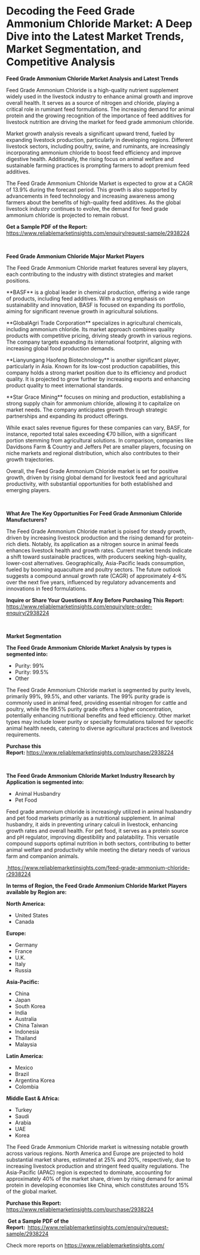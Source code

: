 <p><h1>Decoding the Feed Grade Ammonium Chloride Market: A Deep Dive into the Latest Market Trends, Market Segmentation, and Competitive Analysis</h1></p><p><strong>Feed Grade Ammonium Chloride Market Analysis and Latest Trends</strong></p>
<p><p>Feed Grade Ammonium Chloride is a high-quality nutrient supplement widely used in the livestock industry to enhance animal growth and improve overall health. It serves as a source of nitrogen and chloride, playing a critical role in ruminant feed formulations. The increasing demand for animal protein and the growing recognition of the importance of feed additives for livestock nutrition are driving the market for feed grade ammonium chloride.</p><p>Market growth analysis reveals a significant upward trend, fueled by expanding livestock production, particularly in developing regions. Different livestock sectors, including poultry, swine, and ruminants, are increasingly incorporating ammonium chloride to boost feed efficiency and improve digestive health. Additionally, the rising focus on animal welfare and sustainable farming practices is prompting farmers to adopt premium feed additives.</p><p>The Feed Grade Ammonium Chloride Market is expected to grow at a CAGR of 13.9% during the forecast period. This growth is also supported by advancements in feed technology and increasing awareness among farmers about the benefits of high-quality feed additives. As the global livestock industry continues to evolve, the demand for feed grade ammonium chloride is projected to remain robust.</p></p>
<p><strong>Get a Sample PDF of the Report:&nbsp;</strong> <a href="https://www.reliablemarketinsights.com/enquiry/request-sample/2938224?utm_campaign=3267&utm_medium=2&utm_source=Github&utm_content=ia&utm_term=15032025&utm_id=feed-grade-ammonium-chloride">https://www.reliablemarketinsights.com/enquiry/request-sample/2938224</a></p>
<p>&nbsp;</p>
<p><strong>Feed Grade Ammonium Chloride Major Market Players</strong></p>
<p><p>The Feed Grade Ammonium Chloride market features several key players, each contributing to the industry with distinct strategies and market positions. </p><p>**BASF** is a global leader in chemical production, offering a wide range of products, including feed additives. With a strong emphasis on sustainability and innovation, BASF is focused on expanding its portfolio, aiming for significant revenue growth in agricultural solutions.</p><p>**GlobalAgri Trade Corporation** specializes in agricultural chemicals, including ammonium chloride. Its market approach combines quality products with competitive pricing, driving steady growth in various regions. The company targets expanding its international footprint, aligning with increasing global food production demands.</p><p>**Lianyungang Haofeng Biotechnology** is another significant player, particularly in Asia. Known for its low-cost production capabilities, this company holds a strong market position due to its efficiency and product quality. It is projected to grow further by increasing exports and enhancing product quality to meet international standards.</p><p>**Star Grace Mining** focuses on mining and production, establishing a strong supply chain for ammonium chloride, allowing it to capitalize on market needs. The company anticipates growth through strategic partnerships and expanding its product offerings.</p><p>While exact sales revenue figures for these companies can vary, BASF, for instance, reported total sales exceeding €70 billion, with a significant portion stemming from agricultural solutions. In comparison, companies like Davidsons Farm & Country and Jeffers Pet are smaller players, focusing on niche markets and regional distribution, which also contributes to their growth trajectories.</p><p>Overall, the Feed Grade Ammonium Chloride market is set for positive growth, driven by rising global demand for livestock feed and agricultural productivity, with substantial opportunities for both established and emerging players.</p></p>
<p>&nbsp;</p>
<p><strong>What Are The Key Opportunities For Feed Grade Ammonium Chloride Manufacturers?</strong></p>
<p><p>The Feed Grade Ammonium Chloride market is poised for steady growth, driven by increasing livestock production and the rising demand for protein-rich diets. Notably, its application as a nitrogen source in animal feeds enhances livestock health and growth rates. Current market trends indicate a shift toward sustainable practices, with producers seeking high-quality, lower-cost alternatives. Geographically, Asia-Pacific leads consumption, fueled by booming aquaculture and poultry sectors. The future outlook suggests a compound annual growth rate (CAGR) of approximately 4-6% over the next five years, influenced by regulatory advancements and innovations in feed formulations.</p></p>
<p><strong>Inquire or Share Your Questions If Any Before Purchasing This Report:</strong> <a href="https://www.reliablemarketinsights.com/enquiry/pre-order-enquiry/2938224?utm_campaign=3267&utm_medium=2&utm_source=Github&utm_content=ia&utm_term=15032025&utm_id=feed-grade-ammonium-chloride">https://www.reliablemarketinsights.com/enquiry/pre-order-enquiry/2938224</a></p>
<p>&nbsp;</p>
<p><strong>Market Segmentation</strong></p>
<p><strong>The Feed Grade Ammonium Chloride Market Analysis by types is segmented into:</strong></p>
<p><ul><li>Purity: 99%</li><li>Purity: 99.5%</li><li>Other</li></ul></p>
<p><p>The Feed Grade Ammonium Chloride market is segmented by purity levels, primarily 99%, 99.5%, and other variants. The 99% purity grade is commonly used in animal feed, providing essential nitrogen for cattle and poultry, while the 99.5% purity grade offers a higher concentration, potentially enhancing nutritional benefits and feed efficiency. Other market types may include lower purity or specialty formulations tailored for specific animal health needs, catering to diverse agricultural practices and livestock requirements.</p></p>
<p><strong>Purchase this Report:&nbsp;</strong><a href="https://www.reliablemarketinsights.com/purchase/2938224?utm_campaign=3267&utm_medium=2&utm_source=Github&utm_content=ia&utm_term=15032025&utm_id=feed-grade-ammonium-chloride">https://www.reliablemarketinsights.com/purchase/2938224</a></p>
<p>&nbsp;</p>
<p><strong>The Feed Grade Ammonium Chloride Market Industry Research by Application is segmented into:</strong></p>
<p><ul><li>Animal Husbandry</li><li>Pet Food</li></ul></p>
<p><p>Feed grade ammonium chloride is increasingly utilized in animal husbandry and pet food markets primarily as a nutritional supplement. In animal husbandry, it aids in preventing urinary calculi in livestock, enhancing growth rates and overall health. For pet food, it serves as a protein source and pH regulator, improving digestibility and palatability. This versatile compound supports optimal nutrition in both sectors, contributing to better animal welfare and productivity while meeting the dietary needs of various farm and companion animals.</p></p>
<p><a href="https://www.reliablemarketinsights.com/feed-grade-ammonium-chloride-r2938224?utm_campaign=3267&utm_medium=2&utm_source=Github&utm_content=ia&utm_term=15032025&utm_id=feed-grade-ammonium-chloride">&nbsp;https://www.reliablemarketinsights.com/feed-grade-ammonium-chloride-r2938224</a></p>
<p><strong>In terms of Region, the Feed Grade Ammonium Chloride Market Players available by Region are:</strong></p>
<p>
    <p> <strong> North America: </strong>
        <ul>
            <li>United States</li>
            <li>Canada</li>
        </ul>
        </p> 
    <p> <strong> Europe: </strong>
        <ul>
            <li>Germany</li>
            <li>France</li>
            <li>U.K.</li>
            <li>Italy</li>
            <li>Russia</li>
        </ul>
        </p> 
    <p> <strong> Asia-Pacific: </strong>
        <ul>
            <li>China</li>
            <li>Japan</li>
            <li>South Korea</li>
            <li>India</li>
            <li>Australia</li>
            <li>China Taiwan</li>
            <li>Indonesia</li>
            <li>Thailand</li>
            <li>Malaysia</li>
        </ul>
        </p> 
    <p> <strong> Latin America: </strong>
        <ul>
            <li>Mexico</li>
            <li>Brazil</li>
            <li>Argentina Korea</li>
            <li>Colombia</li>
        </ul>
        </p> 
    <p> <strong> Middle East & Africa: </strong>
        <ul>
            <li>Turkey</li>
            <li>Saudi</li>
            <li>Arabia</li>
            <li>UAE</li>
            <li>Korea</li>
        </ul>
    </p>
    </p>
<p><p>The Feed Grade Ammonium Chloride market is witnessing notable growth across various regions. North America and Europe are projected to hold substantial market shares, estimated at 25% and 20%, respectively, due to increasing livestock production and stringent feed quality regulations. The Asia-Pacific (APAC) region is expected to dominate, accounting for approximately 40% of the market share, driven by rising demand for animal protein in developing economies like China, which constitutes around 15% of the global market.</p></p>
<p><strong>Purchase this Report: </strong><a href="https://www.reliablemarketinsights.com/purchase/2938224?utm_campaign=3267&utm_medium=2&utm_source=Github&utm_content=ia&utm_term=15032025&utm_id=feed-grade-ammonium-chloride">https://www.reliablemarketinsights.com/purchase/2938224</a></p>
<p>&nbsp;<strong>Get a Sample PDF of the Report:&nbsp;&nbsp;</strong><a href="https://www.reliablemarketinsights.com/enquiry/request-sample/2938224?utm_campaign=3267&utm_medium=2&utm_source=Github&utm_content=ia&utm_term=15032025&utm_id=feed-grade-ammonium-chloride">https://www.reliablemarketinsights.com/enquiry/request-sample/2938224</a></p>
<p><strong></strong></p>
<p>Check more reports on <a href="https://www.reliablemarketinsights.com/?utm_campaign=3267&utm_medium=2&utm_source=Github&utm_content=ia&utm_term=15032025&utm_id=feed-grade-ammonium-chloride">https://www.reliablemarketinsights.com/</a></p>